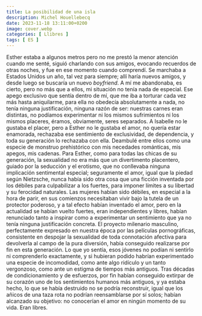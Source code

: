 ```yaml
---
title: La posibilidad de una isla
description: Michel Houellebecq
date: 2023-11-18 13:11:00+0200
image: cover.webp
categories: [ Llibres ]
tags: [ ES ]
---
```


Esther estaba a algunos metros pero no me prestó la menor atención cuando me senté, siguió charlando con sus amigos, evocando recuerdos de otras noches, y fue en ese momento cuando comprendí. Se marchaba a Estados Unidos un año, tal vez para siempre; allí haría nuevos amigos, y desde luego se buscaría un nuevo *boyfriend*. A mí me abandonaba, es cierto, pero no más que a ellos, mi situación no tenía nada de especial. Ese apego exclusivo que sentía dentro de mí, que me iba a torturar cada vez más hasta aniquilarme, para ella no obedecía absolutamente a nada, no tenía ninguna justificación, ninguna razón de ser: nuestras carnes eran distintas, no podíamos experimentar ni los mismos sufrimientos ni los mismos placeres, éramos, obviamente, seres separados. A Isabelle no le gustaba el placer, pero a Esther no le gustaba el amor, no quería estar enamorada, rechazaba ese sentimiento de exclusividad, de dependencia, y toda su generación lo rechazaba con ella. Deambulé entre ellos como una especie de monstruo prehistórico con mis necedades románticas, mis apegos, mis cadenas. Para Esther, como para todas las chicas de su generación, la sexualidad no era más que un divertimento placentero, guiado por la seducción y el erotismo, que no conllevaba ninguna implicación sentimental especial; seguramente el amor, igual que la piedad según Nietzsche, nunca había sido otra cosa que una ficción inventada por los débiles para culpabilizar a los fuertes, para imponer límites a su libertad y su ferocidad naturales. Las mujeres habían sido débiles, en especial a la hora de parir, en sus comienzos necesitaban vivir bajo la tutela de un protector poderoso, y a tal efecto habían inventado el amor, pero en la actualidad se habían vuelto fuertes, eran independientes y libres, habían renunciado tanto a inspirar como a experimentar un sentimiento que ya no tenía ninguna justificación concreta. El proyecto milenario masculino, perfectamente expresado en nuestra época por las películas pornográficas, consistente en despojar la sexualidad de toda connotación afectiva para devolverla al campo de la pura diversión, había conseguido realizarse por fin en esta generación. Lo que yo sentía, esos jóvenes no podían ni sentirlo ni comprenderlo exactamente, y si hubieran podido habrían experimentado una especie de incomodidad, como ante algo ridículo y un tanto vergonzoso, como ante un estigma de tiempos más antiguos. Tras décadas de condicionamiento y de esfuerzos, por fin habían conseguido extirpar de su corazón uno de los sentimientos humanos más antiguos, y ya estaba hecho, lo que se había destruido no se podría reconstruir, igual que los añicos de una taza rota no podrían reensamblarse por sí solos; habían alcanzado su objetivo: no conocerían el amor en ningún momento de su vida. Eran libres.
